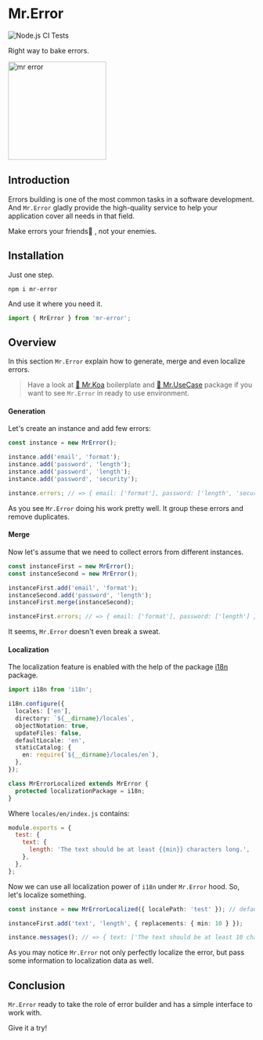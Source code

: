 # Mr.Error

![Node.js CI Tests](https://github.com/IlyaDonskikh/mr-error/actions/workflows/node.js.yml/badge.svg?branch=master)

Right way to bake errors.

<img width="200" alt="mr error" src="https://user-images.githubusercontent.com/3100222/118550668-a273a580-b765-11eb-882e-6c686a264b3d.png">

## Introduction

Errors building is one of the most common tasks in a software development. And `Mr.Error` gladly provide the high-quality service to help your application cover all needs in that field.

Make errors your friends🤝 , not your enemies.

## Installation

Just one step.

```shell
npm i mr-error
```

And use it where you need it.

```typescript
import { MrError } from 'mr-error';
```

## Overview

In this section `Mr.Error` explain how to generate, merge and even localize errors.

> Have a look at [🐨 Mr.Koa](https://github.com/IlyaDonskikh/mrkoa) boilerplate and [💼 Mr.UseCase](https://github.com/IlyaDonskikh/mr-use-case) package if you want to see `Mr.Error` in ready to use environment.

#### Generation

Let's create an instance and add few errors:

```typescript
const instance = new MrError();

instance.add('email', 'format');
instance.add('password', 'length');
instance.add('password', 'length');
instance.add('password', 'security');

instance.errors; // => { email: ['format'], password: ['length', 'security'] }
```

As you see `Mr.Error` doing his work pretty well. It group these errors and remove duplicates.

#### Merge

Now let's assume that we need to collect errors from different instances.

```typescript
const instanceFirst = new MrError();
const instanceSecond = new MrError();

instanceFirst.add('email', 'format');
instanceSecond.add('password', 'length');
instanceFirst.merge(instanceSecond);

instanceFirst.errors; // => { email: ['format'], password: ['length'] }
```

It seems, `Mr.Error` doesn't even break a sweat.

#### Localization

The localization feature is enabled with the help of the package [i18n](https://github.com/mashpie/i18n-node) package.

```typescript
import i18n from 'i18n';

i18n.configure({
  locales: ['en'],
  directory: `${__dirname}/locales`,
  objectNotation: true,
  updateFiles: false,
  defaultLocale: 'en',
  staticCatalog: {
    en: require(`${__dirname}/locales/en`),
  },
});

class MrErrorLocalized extends MrError {
  protected localizationPackage = i18n;
}
```

Where `locales/en/index.js` contains:

```js
module.exports = {
  test: {
    text: {
      length: 'The text should be at least {{min}} characters long.',
    },
  },
};
```

Now we can use all localization power of `i18n` under `Mr.Error` hood. So, let's localize something.

```typescript
const instance = new MrErrorLocalized({ localePath: 'test' }); // default 'base'

instanceFirst.add('text', 'length', { replacements: { min: 10 } });

instance.messages(); // => { text: ['The text should be at least 10 characters long.'] }
```

As you may notice `Mr.Error` not only perfectly localize the error, but  pass some information to localization data as well.

## Conclusion

`Mr.Error` ready to take the role of error builder and has a simple interface to work with.

Give it a try!
